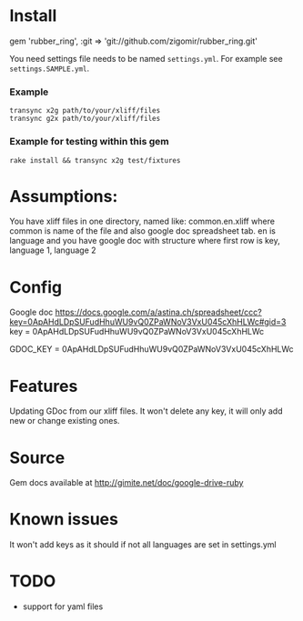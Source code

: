 # Install

  gem 'rubber_ring', :git => 'git://github.com/zigomir/rubber_ring.git'

You need settings file needs to be named `settings.yml`. For example see `settings.SAMPLE.yml`.

### Example

    transync x2g path/to/your/xliff/files
    transync g2x path/to/your/xliff/files

### Example for testing within this gem

    rake install && transync x2g test/fixtures

# Assumptions:

You have xliff files in one directory, named like: common.en.xliff where common is name of the file and also google doc
spreadsheet tab. en is language and you have google doc with structure where first row is key, language 1, language 2

# Config

Google doc
https://docs.google.com/a/astina.ch/spreadsheet/ccc?key=0ApAHdLDpSUFudHhuWU9vQ0ZPaWNoV3VxU045cXhHLWc#gid=3
key = 0ApAHdLDpSUFudHhuWU9vQ0ZPaWNoV3VxU045cXhHLWc


GDOC_KEY = 0ApAHdLDpSUFudHhuWU9vQ0ZPaWNoV3VxU045cXhHLWc

# Features

Updating GDoc from our xliff files. It won't delete any key, it will only add new or change existing ones.

# Source

Gem docs available at http://gimite.net/doc/google-drive-ruby

# Known issues

It won't add keys as it should if not all languages are set in settings.yml

# TODO

- support for yaml files
